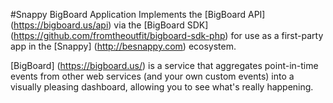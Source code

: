 #Snappy BigBoard Application
Implements the [BigBoard API] (https://bigboard.us/api) via the [BigBoard SDK] (https://github.com/fromtheoutfit/bigboard-sdk-php) for use as a first-party app in the [Snappy] (http://besnappy.com) ecosystem.

[BigBoard] (https://bigboard.us/) is a service that aggregates point-in-time events from other web services (and your own custom events) into a visually pleasing dashboard, allowing you to see what's really happening.
